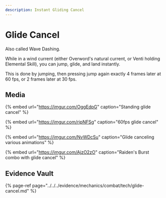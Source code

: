 ```yaml
---
description: Instant Gliding Cancel
---
```


# Glide Cancel

Also called Wave Dashing.

While in a wind current (either Overword's natural current, or Venti holding Elemental Skill), you can jump, glide, and land instantly.

This is done by jumping, then pressing jump again exactly 4 frames later at 60 fps, or 2 frames later at 30 fps.

## Media

{% embed url="https://imgur.com/OggEdpG" caption="Standing glide cancel" %}

{% embed url="https://imgur.com/ripNFSg" caption="60fps glide cancel" %}

{% embed url="https://imgur.com/NvWDcSu" caption="Glide canceling various animations" %}

{% embed url="https://imgur.com/AjzO2zO" caption="Raiden's Burst combo with glide cancel" %}

## Evidence Vault

{% page-ref page="../../../evidence/mechanics/combat/tech/glide-cancel.md" %}

